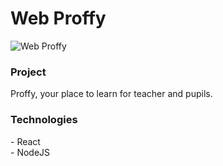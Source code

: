 <h1> Web Proffy </h1>

![Web Proffy](https://i.ibb.co/WtHszCj/initialproffy.jpg?raw=true "Web Proffy")

<h3> Project </h3>
    Proffy, your place to learn for teacher and pupils.

<h3> Technologies </h3>
    - React</br>
    - NodeJS
    
   
